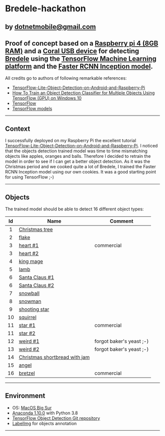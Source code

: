 # Bredele-hackathon
  by dotnetmobile@gmail.com
---

## Proof of concept based on a [Raspberry pi 4 (8GB RAM)](https://www.raspberrypi.org/products/raspberry-pi-4-model-b/) and a [Coral USB device](https://coral.ai/products/accelerator) for detecting [Bredele](https://en.wikipedia.org/wiki/Bredele) using the [TensorFlow Machine Learning platform](https://www.tensorflow.org) and the [Faster RCNN Inception model](https://tfhub.dev/tensorflow/faster_rcnn/inception_resnet_v2_1024x1024/1).

All credits go to authors of following remarkable references:

* [TensorFlow-Lite-Object-Detection-on-Android-and-Raspberry-Pi](https://github.com/EdjeElectronics/TensorFlow-Lite-Object-Detection-on-Android-and-Raspberry-Pi)
* [How To Train an Object Detection Classifier for Multiple Objects Using TensorFlow (GPU) on Windows 10](https://github.com/EdjeElectronics/TensorFlow-Object-Detection-API-Tutorial-Train-Multiple-Objects-Windows-10)
* [TensorFlow](https://github.com/tensorflow)
* [TensorFlow models](https://github.com/tensorflow/models)

---
## Context

I successfully deployed on my Raspberry Pi the excellent tutorial [TensorFlow-Lite-Object-Detection-on-Android-and-Raspberry-Pi](https://github.com/EdjeElectronics/TensorFlow-Lite-Object-Detection-on-Android-and-Raspberry-Pi).
I noticed that the objects detection trained model was time to time mismatching objects like apples, oranges and balls.
Therefore I decided to retrain the model in order to see if I can get a better object detection.
As it was the Christmas period and we cooked quite a lot of Bredele, I trained the Faster RCNN Inception model using our own cookies.
It was a good starting point for using TensorFlow ;-)

---

## Objects

The trained model should be able to detect 16 different object types:

|  Id  | Name                                 | Comment                      |
|:----:|--------------------------------------|------------------------------|
|1     | [Christmas tree](https://github.com/dotnetmobile/bredele-hackathon/blob/main/images-small/training/bredelehackathon_88_of_511.jpeg)                   |                              |
|2     | [flake](https://github.com/dotnetmobile/bredele-hackathon/blob/main/images-small/training/bredelehackathon_137_of_511.jpeg)                            |                              |
|3     | [heart #1](https://github.com/dotnetmobile/bredele-hackathon/blob/main/images-small/training/bredelehackathon_385_of_511.jpeg)                            | commercial                   |
|3     | [heart #2](https://github.com/dotnetmobile/bredele-hackathon/blob/main/images-small/training/bredelehackathon_153_of_511.jpeg)                            |                              |
|4     | [king mage](https://github.com/dotnetmobile/bredele-hackathon/blob/main/images-small/training/bredelehackathon_136_of_511.jpeg)                        |                              |
|5     | [lamb](https://github.com/dotnetmobile/bredele-hackathon/blob/main/images-small/training/bredelehackathon_157_of_511.jpeg)                             |                              |
|6     | [Santa Claus #1](https://github.com/dotnetmobile/bredele-hackathon/blob/main/images-small/training/bredelehackathon_140_of_511.jpeg)                      |                              |
|6     | [Santa Claus #2](https://github.com/dotnetmobile/bredele-hackathon/blob/main/images-small/training/bredelehackathon_133_of_511.jpeg)                      |                              |
|7     | [snowball](https://github.com/dotnetmobile/bredele-hackathon/blob/main/images-small/training/bredelehackathon_294_of_511.jpeg)                         |                              |
|8     | [snowman](https://github.com/dotnetmobile/bredele-hackathon/blob/main/images-small/training/bredelehackathon_132_of_511.jpeg)                          |                              |
|9     | [shooting star](https://github.com/dotnetmobile/bredele-hackathon/blob/main/images-small/training/bredelehackathon_156_of_511.jpeg)                    |                              |
|10    | [squirrel](https://github.com/dotnetmobile/bredele-hackathon/blob/main/images-small/training/bredelehackathon_151_of_511.jpeg)                         |                              |
|11    | [star #1](https://github.com/dotnetmobile/bredele-hackathon/blob/main/images-small/training/bredelehackathon_383_of_511.jpeg)                             | commercial               |
|11    | [star #2](https://github.com/dotnetmobile/bredele-hackathon/blob/main/images-small/training/bredelehackathon_165_of_511.jpeg)                             |                              |
|12    | [weird #1](https://github.com/dotnetmobile/bredele-hackathon/blob/main/images-small/training/bredelehackathon_406_of_511.jpeg)                         | forgot baker's yeast ;-)     |
|13    | [weird #2]()                         | forgot baker's yeast ;-)     |
|14    | [Christmas shortbread with jam](https://github.com/dotnetmobile/bredele-hackathon/blob/main/images-small/training/bredelehackathon_290_of_511.jpeg)    |                              |
|15    | [angel](https://github.com/dotnetmobile/bredele-hackathon/blob/main/images-small/training/bredelehackathon_148_of_511.jpeg)                            |                              |
|16    | [bretzel](https://github.com/dotnetmobile/bredele-hackathon/blob/main/images-small/training/bredelehackathon_384_of_511.jpeg)                          | commercial                  |

---

## Environment

* OS: [MacOS Big Sur](https://www.apple.com/uk/macos/big-sur/)
* [Anaconda 1.10.0](https://www.anaconda.com) with Python 3.8
* [TensorFlow Object Detection Git repository](https://github.com/tensorflow/models)
* [LabelImg](https://github.com/tzutalin/labelImg) for objects annotation

___
